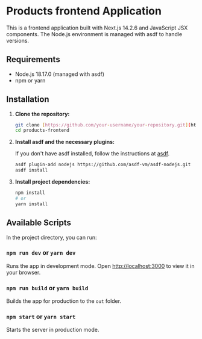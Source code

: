# Products frontend Application

This is a frontend application built with Next.js 14.2.6 and JavaScript JSX components. The Node.js environment is managed with asdf to handle versions.

## Requirements

- Node.js 18.17.0 (managed with asdf)
- npm or yarn

## Installation

1. **Clone the repository:**

    ```bash
    git clone [https://github.com/your-username/your-repository.git](https://github.com/al-lo-co/products-frontend)
    cd products-frontend
    ```

2. **Install asdf and the necessary plugins:**

    If you don't have asdf installed, follow the instructions at [asdf](https://asdf-vm.com/guide/getting-started.html#_2-download-asdf).

    ```bash
    asdf plugin-add nodejs https://github.com/asdf-vm/asdf-nodejs.git
    asdf install
    ```

3. **Install project dependencies:**

    ```bash
    npm install
    # or
    yarn install
    ```

## Available Scripts

In the project directory, you can run:

### `npm run dev` or `yarn dev`

Runs the app in development mode.
Open [http://localhost:3000](http://localhost:3000) to view it in your browser.

### `npm run build` or `yarn build`

Builds the app for production to the `out` folder.

### `npm start` or `yarn start`

Starts the server in production mode.
